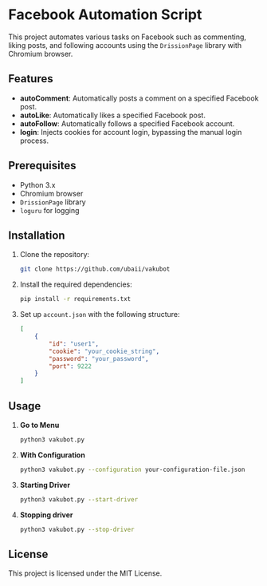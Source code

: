 # Facebook Automation Script

This project automates various tasks on Facebook such as commenting, liking posts, and following accounts using the `DrissionPage` library with Chromium browser.

## Features

- **autoComment**: Automatically posts a comment on a specified Facebook post.
- **autoLike**: Automatically likes a specified Facebook post.
- **autoFollow**: Automatically follows a specified Facebook account.
- **login**: Injects cookies for account login, bypassing the manual login process.

## Prerequisites

- Python 3.x
- Chromium browser
- `DrissionPage` library
- `loguru` for logging

## Installation

1. Clone the repository:
    ```bash
    git clone https://github.com/ubaii/vakubot
    ```

2. Install the required dependencies:
    ```bash
    pip install -r requirements.txt
    ```

3. Set up `account.json` with the following structure:
    ```json
    [
        {
            "id": "user1",
            "cookie": "your_cookie_string",
            "password": "your_password",
            "port": 9222
        }
    ]
    ```

## Usage

1. **Go to Menu**
    ```bash
    python3 vakubot.py
    ```

2. **With Configuration**
    ```bash
    python3 vakubot.py --configuration your-configuration-file.json
    ```

3. **Starting Driver**
    ```bash
    python3 vakubot.py --start-driver
    ```

4. **Stopping driver**
    ```bash
    python3 vakubot.py --stop-driver
    ```

## License

This project is licensed under the MIT License.
